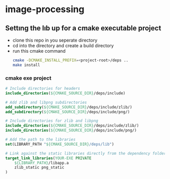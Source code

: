 # image-processing

## Settıng the lıb up for a cmake executable project
* clone this repo in you seperate directory
* cd into the directory and create a build directory
* run this cmake command
	```sh
	cmake -DCMAKE_INSTALL_PREFIX=<project-root>/deps ..
	make install
	```
### cmake exe project
```cmake
# Include directories for headers
include_directories(${CMAKE_SOURCE_DIR}/deps/include)

# Add zlib and libpng subdirectories
add_subdirectory(${CMAKE_SOURCE_DIR}/deps/include/zlib/)
add_subdirectory(${CMAKE_SOURCE_DIR}/deps/include/png/)

# Include directories for zlib and libpng
include_directories(${CMAKE_SOURCE_DIR}/deps/include/zlib/)
include_directories(${CMAKE_SOURCE_DIR}/deps/include/png/)

# Add the path to the libraries
set(LIBRARY_PATH "${CMAKE_SOURCE_DIR}/deps/lib")

# Link against the static libraries directly from the dependency folder
target_link_libraries(YOUR-EXE PRIVATE
    ${LIBRARY_PATH}/libapp.a
    zlib_static png_static
)
```
